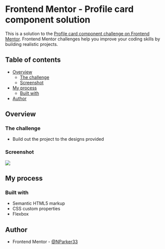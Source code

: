 # Frontend Mentor - Profile card component solution

This is a solution to the [Profile card component challenge on Frontend Mentor](https://www.frontendmentor.io/challenges/profile-card-component-cfArpWshJ). Frontend Mentor challenges help you improve your coding skills by building realistic projects. 

## Table of contents

- [Overview](#overview)
  - [The challenge](#the-challenge)
  - [Screenshot](#screenshot)
- [My process](#my-process)
  - [Built with](#built-with)
- [Author](#author)

## Overview

### The challenge

- Build out the project to the designs provided

### Screenshot

![](./profile-card-challenge-screenshot.jpg)


## My process

### Built with

- Semantic HTML5 markup
- CSS custom properties
- Flexbox

## Author
- Frontend Mentor - [@NParker33](https://www.frontendmentor.io/profile/NParker33)

